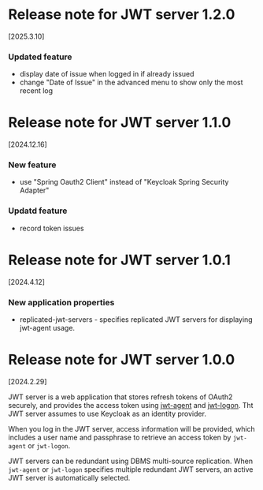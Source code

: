 Release note for JWT server 1.2.0
=================================

[2025.3.10]

### Updated feature
* display date of issue when logged in if already issued
* change "Date of Issue" in the advanced menu to show only the most recent log

Release note for JWT server 1.1.0
=================================

[2024.12.16]

### New feature
* use "Spring Oauth2 Client" instead of "Keycloak Spring Security Adapter"

### Updatd feature
* record token issues

Release note for JWT server 1.0.1
=================================

[2024.4.12]

### New application properties
* replicated-jwt-servers - specifies replicated JWT servers for displaying jwt-agent usage.

Release note for JWT server 1.0.0
=================================

[2024.2.29]

JWT server is a web application that stores refresh tokens of OAuth2 securely, and provides the access token using [jwt-agent](https://github.com/oss-tsukuba/jwt-agent.git) and [jwt-logon](https://github.com/oss-tsukuba/jwt-logon.git).  Tht JWT server assumes to use Keycloak as an identity provider.

When you log in the JWT server, access information will be provided, which includes a user name and passphrase to retrieve an access token by `jwt-agent` or `jwt-logon`.

JWT servers can be redundant using DBMS multi-source replication.  When `jwt-agent` or `jwt-logon` specifies multiple redundant JWT servers, an active JWT server is automatically selected.
